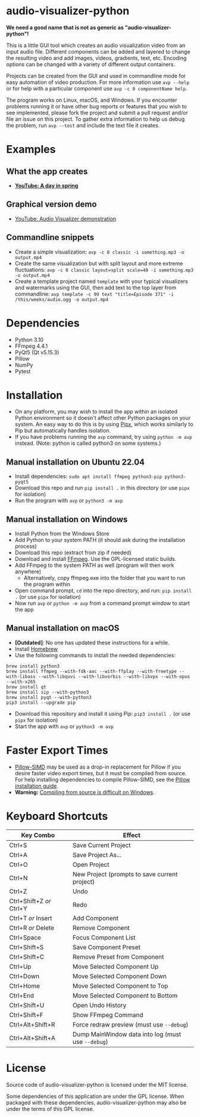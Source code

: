 # audio-visualizer-python
**We need a good name that is not as generic as "audio-visualizer-python"!**

This is a little GUI tool which creates an audio visualization video from an input audio file. Different components can be added and layered to change the resulting video and add images, videos, gradients, text, etc. Encoding options can be changed with a variety of different output containers.

Projects can be created from the GUI and used in commandline mode for easy automation of video production. For more information use `avp --help` or for help with a particular component use `avp -c 0 componentName help`.

The program works on Linux, macOS, and Windows. If you encounter problems running it or have other bug reports or features that you wish to see implemented, please fork the project and submit a pull request and/or file an issue on this project. To gather extra information to help us debug the problem, run `avp --test` and include the text file it creates.


# Examples
## What the app creates
* **[YouTube: A day in spring](https://www.youtube.com/watch?v=-M3jR1NuJHM)**

## Graphical version demo
* [YouTube: Audio Visualizer demonstration](https://www.youtube.com/watch?v=EVt2ckQs1Yg)

## Commandline snippets
* Create a simple visualization: `avp -c 0 classic -i something.mp3 -o output.mp4`
* Create the same visualization but with split layout and more extreme fluctuations: `avp -c 0 classic layout=split scale=40 -i something.mp3 -o output.mp4`
* Create a template project named `template` with your typical visualizers and watermarks using the GUI, then add text to the top layer from commandline: `avp template -c 99 text "title=Episode 371" -i /this/weeks/audio.ogg -o output.mp4`


# Dependencies
* Python 3.10
* FFmpeg 4.4.1
* PyQt5 (Qt v5.15.3)
* Pillow
* NumPy
* Pytest


# Installation
* On any platform, you may wish to install the app within an isolated Python environment so it doesn't affect other Python packages on your system. An easy way to do this is by using [Pipx](https://pypi.org/project/pipx/), which works similarly to Pip but automatically handles isolation.
* If you have problems running the `avp` command, try using `python -m avp` instead. (Note: python is called python3 on some systems.)


## Manual installation on Ubuntu 22.04
* Install dependencies: `sudo apt install ffmpeg python3-pip python3-pyqt5`
* Download this repo and run `pip install .` in this directory (or use `pipx` for isolation)
* Run the program with `avp` or `python3 -m avp`


## Manual installation on Windows
* Install Python from the Windows Store
* Add Python to your system PATH (it should ask during the installation process)
* Download this repo (extract from zip if needed)
* Download and install [FFmpeg](https://www.ffmpeg.org/download.html). Use the GPL-licensed static builds.
* Add FFmpeg to the system PATH as well (program will then work anywhere)
  * Alternatively, copy ffmpeg.exe into the folder that you want to run the program within
* Open command prompt, `cd` into the repo directory, and run: `pip install .` (or use `pipx` for isolation)
* Now run `avp` or `python -m avp` from a command prompt window to start the app


## Manual installation on macOS
* **[Outdated]**: No one has updated these instructions for a while.
* Install [Homebrew](http://brew.sh/)
* Use the following commands to install the needed dependencies:
```
brew install python3
brew install ffmpeg --with-fdk-aac --with-ffplay --with-freetype --with-libass --with-libquvi --with-libvorbis --with-libvpx --with-opus --with-x265
brew install qt
brew install sip --with-python3
brew install pyqt --with-python3
pip3 install --upgrade pip
```
* Download this repository and install it using Pip: `pip3 install .` (or use `pipx` for isolation)
* Start the app with `avp` or `python3 -m avp`


# Faster Export Times
* [Pillow-SIMD](https://github.com/uploadcare/pillow-simd) may be used as a drop-in replacement for Pillow if you desire faster video export times, but it must be compiled from source. For help installing dependencies to compile Pillow-SIMD, see the [Pillow installation guide](http://pillow.readthedocs.io/en/3.1.x/installation.html).
* **Warning:** [Compiling from source is difficult on Windows](http://pillow.readthedocs.io/en/3.1.x/installation.html#building-on-windows).


# Keyboard Shortcuts
| Key Combo                 | Effect                                             |
| ------------------------- | -------------------------------------------------- |
| Ctrl+S                    | Save Current Project                               |
| Ctrl+A                    | Save Project As...                                 |
| Ctrl+O                    | Open Project                                       |
| Ctrl+N                    | New Project (prompts to save current project)      |
| Ctrl+Z                    | Undo                                               |
| Ctrl+Shift+Z _or_ Ctrl+Y  | Redo                                               |
| Ctrl+T _or_ Insert        | Add Component                                      |
| Ctrl+R _or_ Delete        | Remove Component                                   |
| Ctrl+Space                | Focus Component List                               |
| Ctrl+Shift+S              | Save Component Preset                              |
| Ctrl+Shift+C              | Remove Preset from Component                       |
| Ctrl+Up                   | Move Selected Component Up                         |
| Ctrl+Down                 | Move Selected Component Down                       |
| Ctrl+Home                 | Move Selected Component to Top                     |
| Ctrl+End                  | Move Selected Component to Bottom                  |
| Ctrl+Shift+U              | Open Undo History                                  |
| Ctrl+Shift+F              | Show FFmpeg Command                                |
| Ctrl+Alt+Shift+R          | Force redraw preview (must use `--debug`)          |
| Ctrl+Alt+Shift+A          | Dump MainWindow data into log (must use `--debug`) |


# License
Source code of audio-visualizer-python is licensed under the MIT license.

Some dependencies of this application are under the GPL license. When packaged with these dependencies, audio-visualizer-python may also be under the terms of this GPL license.